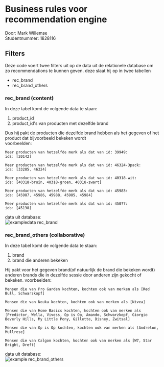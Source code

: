 # Business rules voor recommendation engine
Door: Mark Willemse  
Studentnummer: 1828116

## Filters
Deze code voert twee filters uit op de data uit de relationele database om zo recommendations te kunnen geven. deze slaat hij op in twee tabellen
 - rec_brand
 - rec_brand_others

 ### rec_brand (content)
 In deze tabel komt de volgende data te staan:
 1. product_id
 2. product_id's van producten met dezelfde brand

 Dus hij pakt de producten die dezelfde brand hebben als het gegeven of het product dat bijvoorbeeld bekeken wordt  
 voorbeelden:     

    Meer producten van hetzelfde merk als dat van id: 39949:
    ids: [20142]

    Meer producten van hetzelfde merk als dat van id: 46324-3pack:
    ids: [33285, 46324]

    Meer producten van hetzelfde merk als dat van id: 40318-wit:
    ids: [40318-bruin, 40318-groen, 40318-zwart]

    Meer producten van hetzelfde merk als dat van id: 45983:
    ids: [45987, 45986, 45988, 45985, 45984]

    Meer producten van hetzelfde merk als dat van id: 45077:
    ids: [45138]

data uit database:  
![exampledata rec_brand](/images/rec_brand.png)


### rec_brand_others (collaborative)
In deze tabel komt de volgende data te staan:
1. brand
2. brand die anderen bekeken   

Hij pakt voor het gegeven brand(of natuurlijk de brand die bekeken wordt) anderen brands die in dezelfde sessie door anderen zijn gekocht of bekeken. 
voorbeelden:  

    Mensen die van Pro Garden kochten, kochten ook van merken als [Red Bull, Schwarzkopf]

    Mensen die van Nouka kochten, kochten ook van merken als [Nivea]

    Mensen die van Home Basics kochten, kochten ook van merken als [Predictor, Wella, Vivess, Op is Op, Amando, Schwarzkopf, Giorgio Beverly Hills, My Little Pony, Gillette, Disney, Zwitsal]

    Mensen die van Op is Op kochten, kochten ook van merken als [Andrelon, Mullrose]

    Mensen die van Calgon kochten, kochten ook van merken als [W7, Star Bright, Dreft]
data uit database:  
![example rec_brand_others](/images/rec_brand_others.png)
